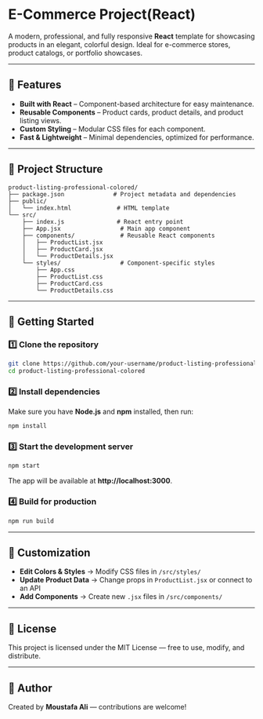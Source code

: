 # E-Commerce Project(React)

A modern, professional, and fully responsive **React** template for showcasing products in an elegant, colorful design.
Ideal for e-commerce stores, product catalogs, or portfolio showcases.

---

## 📌 Features

- **Built with React** – Component-based architecture for easy maintenance.
- **Reusable Components** – Product cards, product details, and product listing views.
- **Custom Styling** – Modular CSS files for each component.
- **Fast & Lightweight** – Minimal dependencies, optimized for performance.

---

## 📂 Project Structure

```
product-listing-professional-colored/
├── package.json              # Project metadata and dependencies
├── public/
│   └── index.html             # HTML template
└── src/
    ├── index.js               # React entry point
    ├── App.jsx                 # Main app component
    ├── components/             # Reusable React components
    │   ├── ProductList.jsx
    │   ├── ProductCard.jsx
    │   └── ProductDetails.jsx
    └── styles/                 # Component-specific styles
        ├── App.css
        ├── ProductList.css
        ├── ProductCard.css
        └── ProductDetails.css
```

---

## 🚀 Getting Started

### 1️⃣ Clone the repository
```bash
git clone https://github.com/your-username/product-listing-professional-colored.git
cd product-listing-professional-colored
```

### 2️⃣ Install dependencies
Make sure you have **Node.js** and **npm** installed, then run:
```bash
npm install
```

### 3️⃣ Start the development server
```bash
npm start
```

The app will be available at **http://localhost:3000**.

### 4️⃣ Build for production
```bash
npm run build
```

---

## 🎨 Customization

- **Edit Colors & Styles** → Modify CSS files in `/src/styles/`
- **Update Product Data** → Change props in `ProductList.jsx` or connect to an API
- **Add Components** → Create new `.jsx` files in `/src/components/`

---

## 📄 License

This project is licensed under the MIT License — free to use, modify, and distribute.

---

## 💬 Author

Created by **Moustafa Ali** — contributions are welcome!
